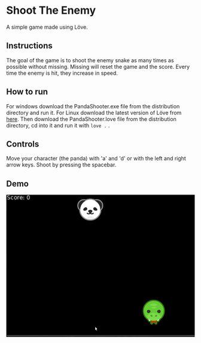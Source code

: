 # Shoot The Enemy

A simple game made using Löve.

## Instructions
The goal of the game is to shoot the enemy snake as many times as possible without missing. Missing will reset the game and the score. Every time the enemy is hit, they increase in speed.

## How to run
For windows download the PandaShooter.exe file from the distribution directory and run it.
For Linux download the latest version of Löve from [here](https://www.love2d.org/). Then download the PandaShooter.love file from the distribution directory, cd into it and run it with `love .` . 

## Controls
Move your character (the panda) with 'a' and 'd' or with the left and right arrow keys.
Shoot by pressing the spacebar.

## Demo
![demo](./demo.gif)

